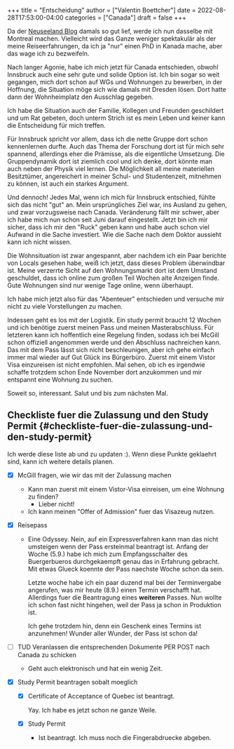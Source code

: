 +++
title = "Entscheidung"
author = ["Valentin Boettcher"]
date = 2022-08-28T17:53:00-04:00
categories = ["Canada"]
draft = false
+++

Da der [Neuseeland Blog](/categories/neuseeland) damals so gut lief, werde ich nun dasselbe mit
Montreal machen. Vielleicht wird das Ganze weniger spektakulär als der
meine Reiseerfahrungen, da ich ja "nur" einen PhD in Kanada mache,
aber das wage ich zu bezweifeln.

Nach langer Agonie, habe ich mich jetzt für Canada entschieden, obwohl
Innsbruck auch eine sehr gute und solide Option ist. Ich bin sogar so
weit gegangen, mich dort schon auf WGs und Wohnungen zu bewerben, in
der Hoffnung, die Situation möge sich wie damals mit Dresden
lösen. Dort hatte dann der Wohnheimplatz den Ausschlag gegeben.

Ich habe die Situation auch der Familie, Kollegen und Freunden
geschildert und um Rat gebeten, doch unterm Strich ist es mein Leben
und keiner kann die Entscheidung für mich treffen.

Für Innsbruck spricht vor allem, dass ich die nette Gruppe dort schon
kennenlernen durfte. Auch das Thema der Forschung dort ist für mich
sehr spannend, allerdings eher die Prämisse, als die eigentliche
Umsetzung. Die Gruppendynamik dort ist ziemlich cool und ich denke,
dort könnte man auch neben der Physik viel lernen. Die Möglichkeit all
meine materiellen Besitztümer, angereichert in meiner Schul- und
Studentenzeit, mitnehmen zu können, ist auch ein starkes Argument.

Und dennoch! Jedes Mal, wenn ich mich für Innsbruck entschied, fühlte
sich das nicht "gut" an. Mein ursprüngliches Ziel war, ins Ausland zu
gehen, und zwar vorzugsweise nach Canada. Veränderung fällt mir
schwer, aber ich habe mich nun schon seit Juni darauf
eingestellt. Jetzt bin ich mir sicher, dass ich mir den "Ruck" geben
kann und habe auch schon viel Aufwand in die Sache investiert. Wie die
Sache nach dem Doktor aussieht kann ich nicht wissen.

Die Wohnsituation ist zwar angespannt, aber nachdem ich ein Paar
berichte von Locals gesehen habe, weiß ich jetzt, dass dieses Problem
überwindbar ist. Meine verzerrte Sicht auf den Wohnungsmarkt dort ist
dem Umstand geschuldet, dass ich online zum großen Teil Wochen alte
Anzeigen finde. Gute Wohnungen sind nur wenige Tage online, wenn
überhaupt.

Ich habe mich jetzt also für das "Abenteuer" entschieden und versuche
mir nicht zu viele Vorstellungen zu machen.

Indessen geht es los mit der Logistik. Ein study permit braucht 12
Wochen und ich benötige zuerst meinen Pass und meinen Masterabschluss.
Für letzteren kann ich hoffentlich eine Regelung finden, sodass ich
bei McGill schon offiziell angenommen werde und den Abschluss
nachreichen kann. Das mit dem Pass lässt sich nicht beschleunigen,
aber ich gehe einfach immer mal wieder auf Gut Glück ins
Bürgerbüro. Zuerst mit einem Vistor Visa einzureisen ist nicht
empfohlen. Mal sehen, ob ich es irgendwie schaffe trotzdem schon Ende
November dort anzukommen und mir entspannt eine Wohnung zu suchen.

Soweit so, interessant. Salut und bis zum nächsten Mal.


## Checkliste fuer die Zulassung und den Study Permit {#checkliste-fuer-die-zulassung-und-den-study-permit}

Ich werde diese liste ab und zu updaten :). Wenn diese Punkte
geklaehrt sind, kann ich weitere details planen.

-   [X] McGill fragen, wie wir das mit der Zulassung machen
    -   Kann man zuerst mit einem Vistor-Visa einreisen, um eine Wohnung zu finden?
        -   Lieber nicht!
    -   Ich kann meinen "Offer of Admission" fuer das Visazeug nutzen.
-   [X] Reisepass
    -   Eine Odyssey. Nein, auf ein Expressverfahren kann man das nicht
        umsteigen wenn der Pass ersteinmal beantragt ist. Anfang der
        Woche (5.9.) habe ich mich zum Empfangsschalter des
        Buergerbueros durchgekaempft genau das in Erfahrung
        gebracht. Mit etwas Glueck koennte der Pass naechste Woche schon
        da sein.

        Letzte woche habe ich ein paar duzend mal bei der Terminvergabe
        angerufen, was mir heute (8.9.) einen Termin verschafft
        hat. Allerdings fuer die Beantragung eines **weiteren**
        Passes. Nun wollte ich schon fast nicht hingehen, weil der Pass
        ja schon in Produktion ist.

        Ich gehe trotzdem hin, denn ein Geschenk eines Termins ist
        anzunehmen! Wunder aller Wunder, der Pass ist schon da!

-   [ ] TUD Veranlassen die entsprechenden Dokumente PER POST nach Canada zu schicken
    -   Geht auch elektronisch und hat ein wenig Zeit.
-   [X] Study Permit beantragen sobalt moeglich
    -   [X] Certificate of Acceptance of Quebec ist beantragt.

        Yay. Ich habe es jetzt schon ne ganze Weile.

    -   [X] Study Permit
        -   Ist beantragt. Ich muss noch die Fingerabdruecke abgeben.
